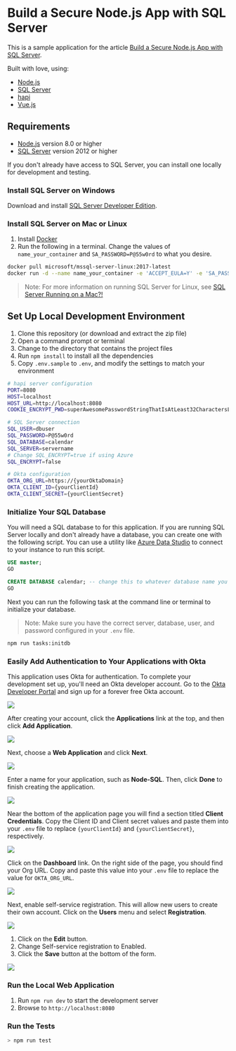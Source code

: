 # Build a Secure Node.js App with SQL Server

This is a sample application for the article [Build a Secure Node.js App with SQL Server](https://developer.okta.com/blog/2019/03/11/node-sql-server).

Built with love, using:

* [Node.js](https://nodejs.org/en/)
* [SQL Server](https://www.microsoft.com/en-us/sql-server/sql-server-2017)
* [hapi](https://hapijs.com/)
* [Vue.js](https://vuejs.org/)

## Requirements

* [Node.js](https://nodejs.org/en/) version 8.0 or higher
* [SQL Server](https://www.microsoft.com/en-us/sql-server/sql-server-2017) version 2012 or higher

If you don't already have access to SQL Server, you can install one locally for development and testing.

### Install SQL Server on Windows

Download and install [SQL Server Developer Edition](https://www.microsoft.com/en-us/sql-server/sql-server-downloads).

### Install SQL Server on Mac or Linux

1. Install [Docker](https://docs.docker.com/docker-for-mac/install/)
1. Run the following in a terminal. Change the values of `name_your_container` and `SA_PASSWORD=P@55w0rd` to what you desire.

```bash
docker pull microsoft/mssql-server-linux:2017-latest
docker run -d --name name_your_container -e 'ACCEPT_EULA=Y' -e 'SA_PASSWORD=P@55w0rd' -e 'MSSQL_PID=Developer' -p 1433:1433 microsoft/mssql-server-linux:2017-latest
```

> Note: For more information on running SQL Server for Linux, see [SQL Server Running on a Mac?!](https://medium.com/@reverentgeek/sql-server-running-on-a-mac-3efafda48861)

## Set Up Local Development Environment

1. Clone this repository (or download and extract the zip file)
2. Open a command prompt or terminal
3. Change to the directory that contains the project files
4. Run `npm install` to install all the dependencies
5. Copy `.env.sample` to `.env`, and modify the settings to match your environment

```bash
# hapi server configuration
PORT=8080
HOST=localhost
HOST_URL=http://localhost:8080
COOKIE_ENCRYPT_PWD=superAwesomePasswordStringThatIsAtLeast32CharactersLong!

# SQL Server connection
SQL_USER=dbuser
SQL_PASSWORD=P@55w0rd
SQL_DATABASE=calendar
SQL_SERVER=servername
# Change SQL_ENCRYPT=true if using Azure
SQL_ENCRYPT=false

# Okta configuration
OKTA_ORG_URL=https://{yourOktaDomain}
OKTA_CLIENT_ID={yourClientId}
OKTA_CLIENT_SECRET={yourClientSecret}
```

### Initialize Your SQL Database

You will need a SQL database to for this application. If you are running SQL Server locally and don't already have a database, you can create one with the following script. You can use a utility like [Azure Data Studio](https://docs.microsoft.com/en-us/sql/azure-data-studio/download?view=sql-server-2017) to connect to your instance to run this script.

```sql
USE master;
GO

CREATE DATABASE calendar; -- change this to whatever database name you desire
GO
```

Next you can run the following task at the command line or terminal to initialize your database. 

> Note: Make sure you have the correct server, database, user, and password configured in your `.env` file.

```bash
npm run tasks:initdb
```

### Easily Add Authentication to Your Applications with Okta

This application uses Okta for authentication. To complete your development set up, you'll need an Okta developer account. Go to the [Okta Developer Portal](https://developer.okta.com/) and sign up for a forever free Okta account.

![](docs/add-application-00.jpg)

After creating your account, click the **Applications** link at the top, and then click **Add Application**.

![](docs/add-application-01.jpg)

Next, choose a **Web Application** and click **Next**.

![](docs/add-application-02.jpg)

Enter a name for your application, such as **Node-SQL**. Then, click **Done** to finish creating the application.

![](docs/add-application-03.jpg)

Near the bottom of the application page you will find a section titled **Client Credentials**. Copy the Client ID and Client secret values and paste them into your `.env` file to replace `{yourClientId}` and `{yourClientSecret}`, respectively.

![](docs/add-application-04.jpg)

Click on the **Dashboard** link. On the right side of the page, you should find your Org URL. Copy and paste this value into your `.env` file to replace the value for `OKTA_ORG_URL`.

![](docs/your-org-url.png)


Next, enable self-service registration. This will allow new users to create their own account. Click on the **Users** menu and select **Registration**.

![](docs/self-service-registration-01.jpg)

1. Click on the **Edit** button.
1. Change Self-service registration to Enabled.
1. Click the **Save** button at the bottom of the form.

![](docs/self-service-registration-02.jpg)


### Run the Local Web Application

1. Run `npm run dev` to start the development server
1. Browse to `http://localhost:8080`

### Run the Tests

```bash
> npm run test
```

